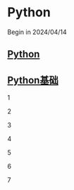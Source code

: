 # Python

Begin in 2024/04/14

## [Python](Python/Python.md)

## [Python基础](Python基础/Python基础.md)

1

2

3

4

5

6

7
